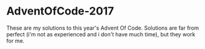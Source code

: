 # AdventOfCode-2017
These are my solutions to this year's Advent Of Code. Solutions are far from perfect (i'm not as experienced and i don't have much time), but they work for me.
